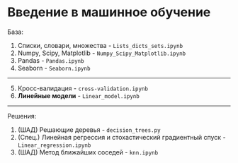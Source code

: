 # Введение в машинное обучение

База:       

1. Списки, словари, множества - `Lists_dicts_sets.ipynb`       
2. Numpy, Scipy, Matplotlib - `Numpy_Scipy_Matplotlib.ipynb`       
3. Pandas - `Pandas.ipynb`
4. Seaborn - `Seaborn.ipynb`          
--------------------------------       
5. Кросс-валидация - `cross-validation.ipynb`
6. **Линейные модели** - `Linear_model.ipynb`

--------------------------------      

Решения:

1. (ШАД) Решающие деревья - `decision_trees.py`        
2. (Спец.) Линейная регрессия и стохастический градиентный спуск - `Linear_regression.ipynb`
3. (ШАД) Метод ближайших соседей - `knn.ipynb`


